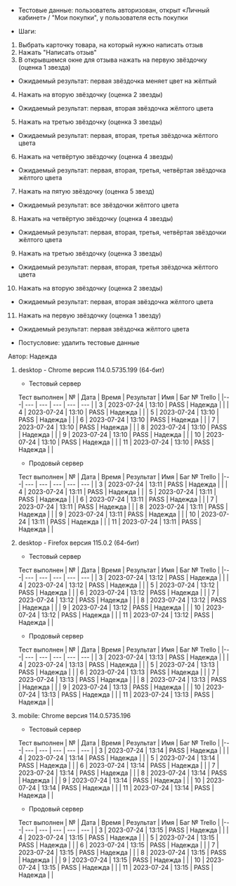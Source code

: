 * Тестовые данные: пользователь авторизован, открыт «Личный кабинет» / "Мои покупки", у пользователя есть покупки

* Шаги:
1.	Выбрать карточку товара, на который нужно написать отзыв
2.	Нажать "Написать отзыв"
3.	В открывшемся окне для отзыва нажать на первую звёздочку (оценка 1 звезда)

* Ожидаемый результат: первая звёздочка меняет цвет на жёлтый

4.	Нажать на вторую звёздочку (оценка 2 звезды)

* Ожидаемый результат: первая, вторая звёздочка жёлтого цвета

5.	Нажать на третью звёздочку (оценка 3 звезды)

* Ожидаемый результат: первая, вторая, третья звёздочка жёлтого цвета

6.	Нажать на четвёртую звёздочку (оценка 4 звезды)

* Ожидаемый результат: первая, вторая, третья, четвёртая звёздочка жёлтого цвета

7.	Нажать на пятую звёздочку (оценка 5 звезд)

* Ожидаемый результат: все звёздочки жёлтого цвета

8.	Нажать на четвёртую звёздочку (оценка 4 звезды)

* Ожидаемый результат: первая, вторая, третья, четвёртая звёздочки жёлтого цвета

9.	Нажать на третью звёздочку (оценка 3 звезды)

* Ожидаемый результат: первая, вторая, третья звёздочка жёлтого цвета

10.	Нажать на вторую звёздочку (оценка 2 звезды)

* Ожидаемый результат: первая, вторая звёздочка жёлтого цвета

11. Нажать на первую звёздочку (оценка 1 звезду)

* Ожидаемый результат: первая звёздочка жёлтого цвета

* Постусловие: удалить тестовые данные

Автор: Надежда

1) desktop - Chrome версия 114.0.5735.199 (64-бит)

	* Тестовый сервер 

	Тест выполнен
	| № | Дата | Время | Результат | Имя | Баг № Trello |
	|---| --- | --- | --- | --- | --- |
	| 3 | 2023-07-24 | 13:10 | PASS | Надежда |  | 
	| 4 | 2023-07-24 | 13:10 | PASS | Надежда |  | 
	| 5 | 2023-07-24 | 13:10 | PASS | Надежда |  | 
	| 6 | 2023-07-24 | 13:10 | PASS | Надежда |  | 
	| 7 | 2023-07-24 | 13:10 | PASS | Надежда |  | 
	| 8 | 2023-07-24 | 13:10 | PASS | Надежда |  | 
	| 9 | 2023-07-24 | 13:10 | PASS | Надежда |  | 
	| 10 | 2023-07-24 | 13:10 | PASS | Надежда |  | 
	| 11 | 2023-07-24 | 13:10 | PASS | Надежда |  | 
	
	* Продовый сервер
	
	Тест выполнен
	| № | Дата | Время | Результат | Имя | Баг № Trello |
	|---| --- | --- | --- | --- | --- |
	| 3 | 2023-07-24 | 13:11 | PASS | Надежда |  | 
	| 4 | 2023-07-24 | 13:11 | PASS | Надежда |  | 
	| 5 | 2023-07-24 | 13:11 | PASS | Надежда |  | 
	| 6 | 2023-07-24 | 13:11 | PASS | Надежда |  | 
	| 7 | 2023-07-24 | 13:11 | PASS | Надежда |  | 
	| 8 | 2023-07-24 | 13:11 | PASS | Надежда |  | 
	| 9 | 2023-07-24 | 13:11 | PASS | Надежда |  | 
	| 10 | 2023-07-24 | 13:11 | PASS | Надежда |  | 
	| 11 | 2023-07-24 | 13:11 | PASS | Надежда |  | 

2) desktop - Firefox версия 115.0.2 (64-бит)

	* Тестовый сервер 

	Тест выполнен
	| № | Дата | Время | Результат | Имя | Баг № Trello |
	|---| --- | --- | --- | --- | --- |
	| 3 | 2023-07-24 | 13:12 | PASS | Надежда |  | 
	| 4 | 2023-07-24 | 13:12 | PASS | Надежда |  | 
	| 5 | 2023-07-24 | 13:12 | PASS | Надежда |  | 
	| 6 | 2023-07-24 | 13:12 | PASS | Надежда |  | 
	| 7 | 2023-07-24 | 13:12 | PASS | Надежда |  | 
	| 8 | 2023-07-24 | 13:12 | PASS | Надежда |  | 
	| 9 | 2023-07-24 | 13:12 | PASS | Надежда |  | 
	| 10 | 2023-07-24 | 13:12 | PASS | Надежда |  | 
	| 11 | 2023-07-24 | 13:12 | PASS | Надежда |  | 
	
	* Продовый сервер
	
	Тест выполнен
	| № | Дата | Время | Результат | Имя | Баг № Trello |
	|---| --- | --- | --- | --- | --- |
	| 3 | 2023-07-24 | 13:13 | PASS | Надежда |  | 
	| 4 | 2023-07-24 | 13:13 | PASS | Надежда |  | 
	| 5 | 2023-07-24 | 13:13 | PASS | Надежда |  | 
	| 6 | 2023-07-24 | 13:13 | PASS | Надежда |  | 
	| 7 | 2023-07-24 | 13:13 | PASS | Надежда |  | 
	| 8 | 2023-07-24 | 13:13 | PASS | Надежда |  | 
	| 9 | 2023-07-24 | 13:13 | PASS | Надежда |  | 
	| 10 | 2023-07-24 | 13:13 | PASS | Надежда |  | 
	| 11 | 2023-07-24 | 13:13 | PASS | Надежда |  | 

3) mobile: Chrome версия 114.0.5735.196

	* Тестовый сервер 

	Тест выполнен
	| № | Дата | Время | Результат | Имя | Баг № Trello |
	|---| --- | --- | --- | --- | --- |
	| 3 | 2023-07-24 | 13:14 | PASS | Надежда |  | 
	| 4 | 2023-07-24 | 13:14 | PASS | Надежда |  | 
	| 5 | 2023-07-24 | 13:14 | PASS | Надежда |  | 
	| 6 | 2023-07-24 | 13:14 | PASS | Надежда |  | 
	| 7 | 2023-07-24 | 13:14 | PASS | Надежда |  | 
	| 8 | 2023-07-24 | 13:14 | PASS | Надежда |  | 
	| 9 | 2023-07-24 | 13:14 | PASS | Надежда |  | 
	| 10 | 2023-07-24 | 13:14 | PASS | Надежда |  | 
	| 11 | 2023-07-24 | 13:14 | PASS | Надежда |  | 
	
	* Продовый сервер
	
	Тест выполнен
	| № | Дата | Время | Результат | Имя | Баг № Trello |
	|---| --- | --- | --- | --- | --- |
	| 3 | 2023-07-24 | 13:15 | PASS | Надежда |  | 
	| 4 | 2023-07-24 | 13:15 | PASS | Надежда |  | 
	| 5 | 2023-07-24 | 13:15 | PASS | Надежда |  | 
	| 6 | 2023-07-24 | 13:15 | PASS | Надежда |  | 
	| 7 | 2023-07-24 | 13:15 | PASS | Надежда |  | 
	| 8 | 2023-07-24 | 13:15 | PASS | Надежда |  | 
	| 9 | 2023-07-24 | 13:15 | PASS | Надежда |  | 
	| 10 | 2023-07-24 | 13:15 | PASS | Надежда |  | 
	| 11 | 2023-07-24 | 13:15 | PASS | Надежда |  | 